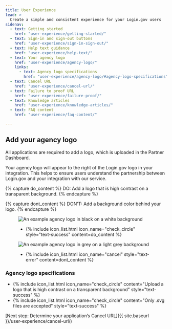 ```yaml
---
title: User Experience
lead: >
  Create a simple and consistent experience for your Login.gov users
sidenav:
  - text: Getting started
    href: "user-experience/getting-started/"
  - text: Sign-in and sign-out buttons
    href: "user-experience/sign-in-sign-out/"
  - text: Help text guidance
    href: "user-experience/help-text/"
  - text: Your agency logo
    href: "user-experience/agency-logo/"
    links:
      - text: Agency logo specifications
        href: "user-experience/agency-logo/#agency-logo-specifications"
  - text: Cancel URL
    href: "user-experience/cancel-url/"
  - text: Failure to proof URL
    href: "user-experience/failure-proof/"
  - text: Knowledge articles
    href: "user-experience/knowledge-articles/"
  - text: FAQ content
    href: "user-experience/faq-content/"

---
```


## Add your agency logo

All applications are required to add a logo, which is uploaded in the Partner Dashboard.

Your agency logo will appear to the right of the Login.gov logo in your integration. This helps to ensure users understand the partnership between Login.gov and your integration with our service.

{% capture do_content %}
<span markdown="1">
  <span class="image-example__do-dont">DO: </span> Add a logo that is high contrast on a transparent background.
</span>
{% endcapture %}

{% capture dont_content %}
<span markdown="1">
  <span class="image-example__do-dont">DON'T: </span>Add a background color behind your logo.
</span>
{% endcapture %}

<div class="grid-row grid-gap">
  <div class="usa-image-example usa-image-example--correct">
    <figure class="usa-image-example__figure">
      <img class="usa-image-example__image" alt="An example agency logo in black on a white background" src="{{ site.baseurl }}/assets/img/do_logo.svg" />
      <figcaption class="usa-image-example__figcaption">
        <ul class="usa-icon-list usa-icon-list--size-xs">
          <li class="usa-icon-list__item">
            {% include icon_list.html icon_name="check_circle" style="text-success" content=do_content %}
          </li>
        </ul>
      </figcaption>
    </figure>
  </div>
  <div class="usa-image-example usa-image-example--incorrect">
    <figure class="usa-image-example__figure">
      <img class="usa-image-example__image" src="{{ site.baseurl }}/assets/img/dont_logo.svg" alt="An example agency logo in grey on a light grey background" />
      <figcaption class="usa-image-example__figcaption">
        <ul class="usa-icon-list usa-icon-list--size-xs">
          <li class="usa-icon-list__item">
            {% include icon_list.html icon_name="cancel" style="text-error" content=dont_content %}
          </li>
        </ul>
      </figcaption>
    </figure>
  </div>
</div>

### Agency logo specifications

<ul class="usa-icon-list padding-top-2 padding-bottom-2">
  <li class="usa-icon-list__item">
    {% include icon_list.html icon_name="check_circle" content="Upload a logo that is high contrast on a transparent background" style="text-success" %}
  </li>
  <li class="usa-icon-list__item">
    {% include icon_list.html icon_name="check_circle" content="Only .svg files are accepted" style="text-success" %}
  </li>
</ul>

[Next step: Determine your application’s Cancel URL]({{ site.baseurl }}/user-experience/cancel-url/)
